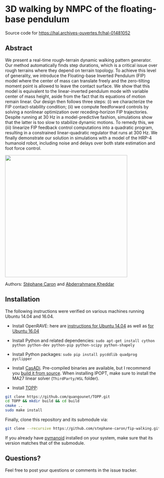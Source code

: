 # 3D walking by NMPC of the floating-base pendulum

Source code for https://hal.archives-ouvertes.fr/hal-01481052

## Abstract

We present a real-time rough-terrain dynamic walking pattern generator. Our
method automatically finds step durations, which is a critical issue over rough
terrains where they depend on terrain topology. To achieve this level of
generality, we introduce the Floating-base Inverted Pendulum (FIP) model where
the center of mass can translate freely and the zero-tilting moment point is
allowed to leave the contact surface. We show that this model is equivalent to
the linear-inverted pendulum mode with variable center of mass height, aside
from the fact that its equations of motion remain linear. Our design then
follows three steps: (i) we characterize the FIP contact-stability condition;
(ii) we compute feedforward controls by solving a nonlinear optimization over
receding-horizon FIP trajectories. Despite running at 30 Hz in a
model-predictive fashion, simulations show that the latter is too slow to
stabilize dynamic motions. To remedy this, we (iii) linearize FIP feedback
control computations into a quadratic program, resulting in a constrained
linear-quadratic regulator that runs at 300 Hz. We finally demonstrate our
solution in simulations with a model of the HRP-4 humanoid robot, including
noise and delays over both state estimation and foot force control. 

<img src="https://scaron.info/figures/dynamic-walking.png" height="400" />

Authors:
[Stéphane Caron](https://scaron.info) and
[Abderrahmane Kheddar](http://www.lirmm.fr/lirmm_eng/users/utilisateurs-lirmm/equipes/idh/abderrahmane-kheddar)

## Installation

The following instructions were verified on various machines running Ubuntu
14.04 and 16.04.

- Install OpenRAVE: here are [instructions for Ubuntu 14.04](https://scaron.info/teaching/installing-openrave-on-ubuntu-14.04.html) as well as [for Ubuntu 16.04](https://scaron.info/teaching/installing-openrave-on-ubuntu-16.04.html)
- Install Python and related dependencies: ``sudo apt-get install cython python python-dev python-pip python-scipy python-shapely``
- Install Python packages: ``sudo pip install pycddlib quadprog pyclipper``
- Install [CasADi](http://casadi.org). Pre-compiled binaries are available, but
  I recommend you [build it from
  source](https://github.com/casadi/casadi/wiki/InstallationLinux). When
  installing IPOPT, make sure to install the MA27 linear solver
  (``ThirdParty/HSL`` folder).

- Install [TOPP](https://github.com/quangounet/TOPP.git):
```bash
git clone https://github.com/quangounet/TOPP.git
cd TOPP && mkdir build && cd build
cmake ..
sudo make install
```

Finally, clone this repository and its submodule via:

```bash
git clone --recursive https://github.com/stephane-caron/fip-walking.git
```

If you already have [pymanoid](https://github.com/stephane-caron/pymanoid)
installed on your system, make sure that its version matches that of the
submodule.

## Questions?

Feel free to post your questions or comments in the issue tracker.

